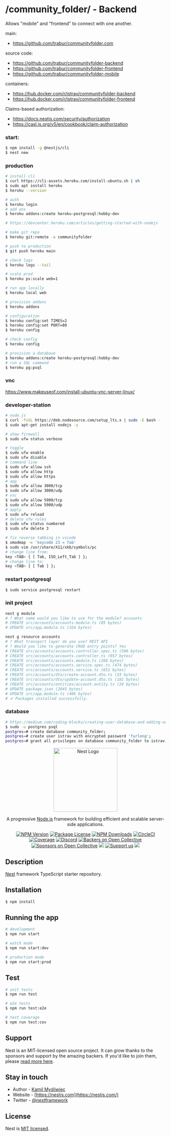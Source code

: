 /community_folder/ - Backend
========

Allows "mobile" and "frontend" to connect with one another.

main:
- https://github.com/trabur/communityfolder.com

source code:
- https://github.com/trabur/communityfolder-backend
- https://github.com/trabur/communityfolder-frontend
- https://github.com/trabur/communityfolder-mobile

containers:
- https://hub.docker.com/r/istrav/communityfolder-backend
- https://hub.docker.com/r/istrav/communityfolder-frontend


Claims-based authorization:
- https://docs.nestjs.com/security/authorization
- https://casl.js.org/v5/en/cookbook/claim-authorization

### start:
```bash
$ npm install -g @nestjs/cli
$ nest new
```

### production
```bash
# install cli
$ curl https://cli-assets.heroku.com/install-ubuntu.sh | sh
$ sudo apt install heroku
$ heroku --version

# auth
$ heroku login
# add ons
$ heroku addons:create heroku-postgresql:hobby-dev

# https://devcenter.heroku.com/articles/getting-started-with-nodejs

# make git repo
$ heroku git:remote -a communityfolder

# push to production
$ git push heroku main

# check logs
$ heroku logs --tail

# scale prod
$ heroku ps:scale web=1

# run app locally
$ heroku local web

# provision addons
$ heroku addons

# configuration
$ heroku config:set TIMES=2
$ heroku config:set PORT=80
$ heroku config

# check config
$ heroku config

# provision a database
$ heroku addons:create heroku-postgresql:hobby-dev
# run a SQL command
$ heroku pg:psql
```

### vnc
https://www.makeuseof.com/install-ubuntu-vnc-server-linux/

### developer-station
```bash
# node.js
$ curl -fsSL https://deb.nodesource.com/setup_lts.x | sudo -E bash -
$ sudo apt-get install nodejs -y

# show firewall
$ sudo ufw status verbose

# toggle
$ sudo ufw enable
$ sudo ufw disable
# command line
$ sudo ufw allow ssh
$ sudo ufw allow http
$ sudo ufw allow https
# app
$ sudo ufw allow 3000/tcp
$ sudo ufw allow 3000/udp
# vnc
$ sudo ufw allow 5900/tcp
$ sudo ufw allow 5900/udp
# apply
$ sudo ufw reload
# delete ufw rules
$ sudo ufw status numbered
$ sudo ufw delete 3

# fix reverse tabbing in vscode
$ xmodmap -e 'keycode 23 = Tab'
$ sudo vim /usr/share/X11/xkb/symbols/pc
# change line from:
key <TAB> { [ Tab, ISO_Left_Tab ] };
# change line to:
key <TAB> { [ Tab ] };
```

### restart postgresql
```bash
$ sudo service postgresql restart
```

### init project
```bash
nest g module
# ? What name would you like to use for the module? accounts
# CREATE src/accounts/accounts.module.ts (85 bytes)
# UPDATE src/app.module.ts (324 bytes)

nest g resource accounts
# ? What transport layer do you use? REST API
# ? Would you like to generate CRUD entry points? Yes
# CREATE src/accounts/accounts.controller.spec.ts (596 bytes)
# CREATE src/accounts/accounts.controller.ts (957 bytes)
# CREATE src/accounts/accounts.module.ts (268 bytes)
# CREATE src/accounts/accounts.service.spec.ts (474 bytes)
# CREATE src/accounts/accounts.service.ts (651 bytes)
# CREATE src/accounts/dto/create-account.dto.ts (33 bytes)
# CREATE src/accounts/dto/update-account.dto.ts (181 bytes)
# CREATE src/accounts/entities/account.entity.ts (24 bytes)
# UPDATE package.json (2045 bytes)
# UPDATE src/app.module.ts (406 bytes)
# ✔ Packages installed successfully.
```

### database
```bash
# https://medium.com/coding-blocks/creating-user-database-and-adding-access-on-postgresql-8bfcd2f4a91e
$ sudo -u postgres psql
postgres=# create database community_folder;
postgres=# create user istrav with encrypted password 'furlong';
postgres=# grant all privileges on database community_folder to istrav;
```

<p align="center">
  <a href="http://nestjs.com/" target="blank"><img src="https://nestjs.com/img/logo-small.svg" width="200" alt="Nest Logo" /></a>
</p>

[circleci-image]: https://img.shields.io/circleci/build/github/nestjs/nest/master?token=abc123def456
[circleci-url]: https://circleci.com/gh/nestjs/nest

  <p align="center">A progressive <a href="http://nodejs.org" target="_blank">Node.js</a> framework for building efficient and scalable server-side applications.</p>
    <p align="center">
<a href="https://www.npmjs.com/~nestjscore" target="_blank"><img src="https://img.shields.io/npm/v/@nestjs/core.svg" alt="NPM Version" /></a>
<a href="https://www.npmjs.com/~nestjscore" target="_blank"><img src="https://img.shields.io/npm/l/@nestjs/core.svg" alt="Package License" /></a>
<a href="https://www.npmjs.com/~nestjscore" target="_blank"><img src="https://img.shields.io/npm/dm/@nestjs/common.svg" alt="NPM Downloads" /></a>
<a href="https://circleci.com/gh/nestjs/nest" target="_blank"><img src="https://img.shields.io/circleci/build/github/nestjs/nest/master" alt="CircleCI" /></a>
<a href="https://coveralls.io/github/nestjs/nest?branch=master" target="_blank"><img src="https://coveralls.io/repos/github/nestjs/nest/badge.svg?branch=master#9" alt="Coverage" /></a>
<a href="https://discord.gg/G7Qnnhy" target="_blank"><img src="https://img.shields.io/badge/discord-online-brightgreen.svg" alt="Discord"/></a>
<a href="https://opencollective.com/nest#backer" target="_blank"><img src="https://opencollective.com/nest/backers/badge.svg" alt="Backers on Open Collective" /></a>
<a href="https://opencollective.com/nest#sponsor" target="_blank"><img src="https://opencollective.com/nest/sponsors/badge.svg" alt="Sponsors on Open Collective" /></a>
  <a href="https://paypal.me/kamilmysliwiec" target="_blank"><img src="https://img.shields.io/badge/Donate-PayPal-ff3f59.svg"/></a>
    <a href="https://opencollective.com/nest#sponsor"  target="_blank"><img src="https://img.shields.io/badge/Support%20us-Open%20Collective-41B883.svg" alt="Support us"></a>
  <a href="https://twitter.com/nestframework" target="_blank"><img src="https://img.shields.io/twitter/follow/nestframework.svg?style=social&label=Follow"></a>
</p>
  <!--[![Backers on Open Collective](https://opencollective.com/nest/backers/badge.svg)](https://opencollective.com/nest#backer)
  [![Sponsors on Open Collective](https://opencollective.com/nest/sponsors/badge.svg)](https://opencollective.com/nest#sponsor)-->

## Description

[Nest](https://github.com/nestjs/nest) framework TypeScript starter repository.

## Installation

```bash
$ npm install
```

## Running the app

```bash
# development
$ npm run start

# watch mode
$ npm run start:dev

# production mode
$ npm run start:prod
```

## Test

```bash
# unit tests
$ npm run test

# e2e tests
$ npm run test:e2e

# test coverage
$ npm run test:cov
```

## Support

Nest is an MIT-licensed open source project. It can grow thanks to the sponsors and support by the amazing backers. If you'd like to join them, please [read more here](https://docs.nestjs.com/support).

## Stay in touch

- Author - [Kamil Myśliwiec](https://kamilmysliwiec.com)
- Website - [https://nestjs.com](https://nestjs.com/)
- Twitter - [@nestframework](https://twitter.com/nestframework)

## License

Nest is [MIT licensed](LICENSE).
